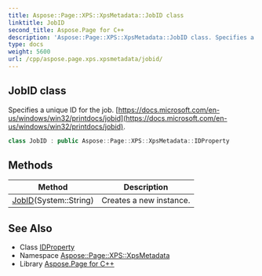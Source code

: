 ```yaml
---
title: Aspose::Page::XPS::XpsMetadata::JobID class
linktitle: JobID
second_title: Aspose.Page for C++
description: 'Aspose::Page::XPS::XpsMetadata::JobID class. Specifies a unique ID for the job.  in C++.'
type: docs
weight: 5600
url: /cpp/aspose.page.xps.xpsmetadata/jobid/
---
```

## JobID class


Specifies a unique ID for the job. [https://docs.microsoft.com/en-us/windows/win32/printdocs/jobid](https://docs.microsoft.com/en-us/windows/win32/printdocs/jobid).

```cpp
class JobID : public Aspose::Page::XPS::XpsMetadata::IDProperty
```

## Methods

| Method | Description |
| --- | --- |
| [JobID](./jobid/)(System::String) | Creates a new instance. |
## See Also

* Class [IDProperty](../idproperty/)
* Namespace [Aspose::Page::XPS::XpsMetadata](../)
* Library [Aspose.Page for C++](../../)
